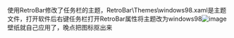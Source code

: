 使用RetroBar修改了任务栏的主题，RetroBar\Themes\windows98.xaml是主题文件，打开软件后右键任务栏打开RetroBar属性将主题改为windows98![image](https://user-images.githubusercontent.com/120046369/229345659-bf615bd1-e528-48ee-967c-bb6bf4234351.png)
壁纸就自己应用了，晚点把图标抠出来
